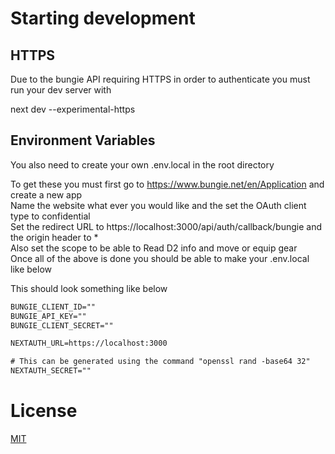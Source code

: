 # Starting development
## HTTPS
Due to the bungie API requiring HTTPS in order to authenticate you must run your dev server with

next dev --experimental-https

## Environment Variables
You also need to create your own .env.local in the root directory 

To get these you must first go to https://www.bungie.net/en/Application and create a new app  
Name the website what ever you would like and the set the OAuth client type to confidential  
Set the redirect URL to https://localhost:3000/api/auth/callback/bungie and the origin header to *  
Also set the scope to be able to Read D2 info and move or equip gear  
Once all of the above is done you should be able to make your .env.local like below  

This should look something like below
```txt
BUNGIE_CLIENT_ID=""
BUNGIE_API_KEY=""
BUNGIE_CLIENT_SECRET=""

NEXTAUTH_URL=https://localhost:3000

# This can be generated using the command "openssl rand -base64 32"
NEXTAUTH_SECRET=""
```

# License

[MIT](https://choosealicense.com/licenses/mit/)